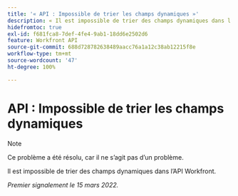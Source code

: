 ```yaml
---
title: '« API : Impossible de trier les champs dynamiques »'
description: « Il est impossible de trier des champs dynamiques dans l’API Workfront. »
hidefromtoc: true
exl-id: f681fca8-7def-4fe4-9ab1-18dd6e2502d6
feature: Workfront API
source-git-commit: 688d728782638489aacc76a1a12c38ab12215f8e
workflow-type: tm+mt
source-wordcount: '47'
ht-degree: 100%

---
```


# API : Impossible de trier les champs dynamiques

<!--Requested article: Article exists to let people know they can't do this.-->

>[!NOTE]
>
>Ce problème a été résolu, car il ne s’agit pas d’un problème.

Il est impossible de trier des champs dynamiques dans l’API Workfront.

_Premier signalement le 15 mars 2022._
